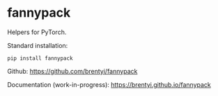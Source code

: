 # fannypack

Helpers for PyTorch.

Standard installation:
```
pip install fannypack
```

Github:
https://github.com/brentyi/fannypack

Documentation (work-in-progress):
https://brentyi.github.io/fannypack
